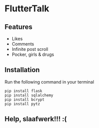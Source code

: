 # FlutterTalk

## Features
- Likes
- Comments
- Infinite post scroll
- Pocker, girls & drugs

## Installation

Run the following command in your terminal
```
pip install flask
pip install sqlalchemy
pip install bcrypt
pip install pytz
```

## Help, slaafwerk!!! :(
```
